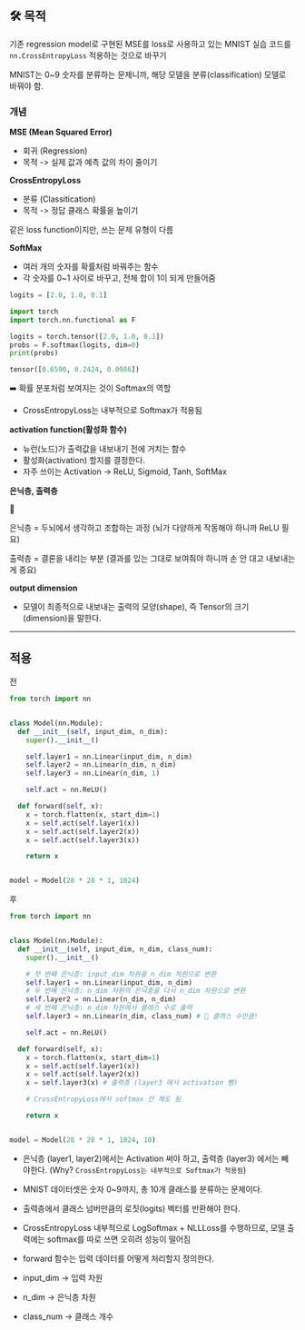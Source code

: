 ## 🛠 목적

기존 regression model로 구현된 MSE를 loss로 사용하고 있는 MNIST 실습 코드를 `nn.CrossEntropyLoss` 적용하는 것으로 바꾸기

MNIST는 0~9 숫자를 분류하는 문제니까,
해당 모델을 분류(classification) 모델로 바꿔야 함.

### 개념

**MSE (Mean Squared Error)**

- 회귀 (Regression)
- 목적 -> 실제 값과 예측 값의 차이 줄이기

**CrossEntropyLoss**

- 분류 (Classitication)
- 목적 -> 정답 클래스 확률을 높이기

같은 loss function이지만, 쓰는 문제 유형이 다름

**SoftMax**

- 여러 개의 숫자를 확률처럼 바꿔주는 함수
- 각 숫자를 0~1 사이로 바꾸고, 전체 합이 1이 되게 만들어줌

```python
logits = [2.0, 1.0, 0.1]

import torch
import torch.nn.functional as F

logits = torch.tensor([2.0, 1.0, 0.1])
probs = F.softmax(logits, dim=0)
print(probs)

tensor([0.6590, 0.2424, 0.0986])
```

➡️ 확률 분포처럼 보여지는 것이 Softmax의 역할

- CrossEntropyLoss는 내부적으로 Softmax가 적용됨

**activation function(활성화 함수)**

- 뉴런(노드)가 출력값을 내보내기 전에 거치는 함수
- 활성화(activation) 할지를 결정한다.
- 자주 쓰이는 Activation -> ReLU, Sigmoid, Tanh, SoftMax

**은닉층, 출력층**

🧠

은닉층 = 두뇌에서 생각하고 조합하는 과정 (뇌가 다양하게 작동해야 하니까 ReLU 필요)

출력층 = 결론을 내리는 부분 (결과를 있는 그대로 보여줘야 하니까 손 안 대고 내보내는 게 중요)

**output dimension**

- 모델이 최종적으로 내보내는 출력의 모양(shape), 즉 Tensor의 크기 (dimension)을 말한다.

---

## 적용

전

```python
from torch import nn


class Model(nn.Module):
  def __init__(self, input_dim, n_dim):
    super().__init__()

    self.layer1 = nn.Linear(input_dim, n_dim)
    self.layer2 = nn.Linear(n_dim, n_dim)
    self.layer3 = nn.Linear(n_dim, 1)

    self.act = nn.ReLU()

  def forward(self, x):
    x = torch.flatten(x, start_dim=1)
    x = self.act(self.layer1(x))
    x = self.act(self.layer2(x))
    x = self.act(self.layer3(x))

    return x


model = Model(28 * 28 * 1, 1024)
```

후

```python
from torch import nn


class Model(nn.Module):
  def __init__(self, input_dim, n_dim, class_num):
    super().__init__()

    # 첫 번째 은닉층: input_dim 차원을 n_dim 차원으로 변환
    self.layer1 = nn.Linear(input_dim, n_dim)
    # 두 번째 은닉층: n_dim 차원의 은닉층을 다시 n_dim 차원으로 변환
    self.layer2 = nn.Linear(n_dim, n_dim)
   	# 세 번째 은닉층: n_dim 차원에서 클래스 수로 출력
    self.layer3 = nn.Linear(n_dim, class_num) # 🔄 클래스 수만큼!

    self.act = nn.ReLU()

  def forward(self, x):
    x = torch.flatten(x, start_dim=1)
    x = self.act(self.layer1(x))
    x = self.act(self.layer2(x))
    x = self.layer3(x) # 출력층 (layer3 에서 activation 뺌)

    # CrossEntropyLoss에서 softmax 안 해도 됨

    return x


model = Model(28 * 28 * 1, 1024, 10)
```

- 은닉층 (layer1, layer2)에서는 Activation 써야 하고, 출력층 (layer3) 에서는 빼야한다. (Why? `CrossEntropyLoss는 내부적으로 Softmax가 적용됨`)
- MNIST 데이터셋은 숫자 0~9까지, 총 10개 클래스를 분류하는 문제이다.
- 출력층에서 클래스 넘버만큼의 로짓(logits) 벡터를 반환해야 한다.
- CrossEntropyLoss 내부적으로 LogSoftmax + NLLLoss를 수행하므로, 모델 출력에는 softmax를 따로 쓰면 오히려 성능이 떨어짐
- forward 함수는 입력 데이터를 어떻게 처리할지 정의한다.

- input_dim -> 입력 차원
- n_dim -> 은닉층 차원
- class_num -> 클래스 개수
